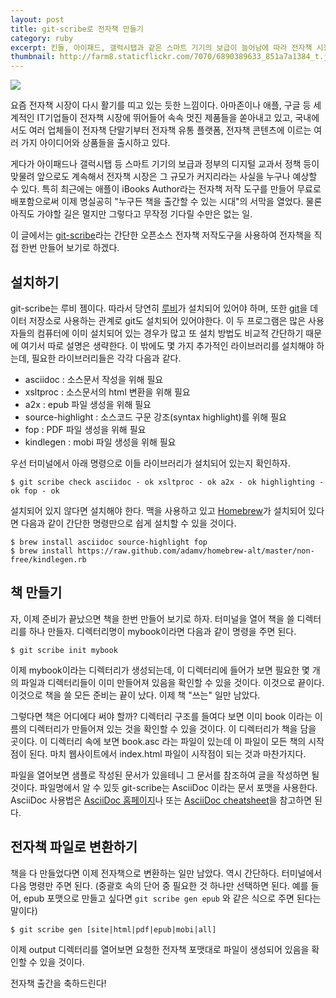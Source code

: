 ```yaml
---
layout: post
title: git-scribe로 전자책 만들기
category: ruby
excerpt: 킨들, 아이패드, 갤럭시탭과 같은 스마트 기기의 보급이 늘어남에 따라 전자책 시장이 커지고 있습니다. 애플의 iBooks Author와 같은 전자책 저작도구들도 여럿 출시되어 이제 "누구나 책을 만들 수 있는" 시대에 접어들고 있는데요. git-scribe라는 오픈소스 저작도구를 사용하면 아주 간단하게 pdf나 epub, mobi 형식의 전자책을 만들 수 있습니다.
thumbnail: http://farm8.staticflickr.com/7070/6890389633_851a7a1384_t.jpg
---
```


<img src="http://farm8.staticflickr.com/7070/6890389633_851a7a1384_m.jpg" class="right" />

요즘 전자책 시장이 다시 활기를 띠고 있는 듯한 느낌이다. 아마존이나 애플, 구글 등 세계적인 IT기업들이 전자책 시장에 뛰어들어 속속 멋진 제품들을 쏟아내고 있고, 국내에서도 여러 업체들이 전자책 단말기부터 전자책 유통 플랫폼, 전자책 콘텐츠에 이르는 여러 가지 아이디어와 상품들을 출시하고 있다.

게다가 아이패드나 갤럭시탭 등 스마트 기기의 보급과 정부의 디지털 교과서 정책 등이 맞물려 앞으로도 계속해서 전자책 시장은 그 규모가 커지리라는 사실을 누구나 예상할 수 있다. 특히 최근에는 애플이 iBooks Author라는 전자책 저작 도구를 만들어 무료로 배포함으로써 이제 명실공히 "누구든 책을 출간할 수 있는 시대"의 서막을 열었다. 물론 아직도 가야할 길은 멀지만 그렇다고 무작정 기다릴 수만은 없는 일.

이 글에서는 [git-scribe](https://github.com/schacon/git-scribe)라는 간단한 오픈소스 전자책 저작도구을 사용하여 전자책을 직접 한번 만들어 보기로 하겠다.


## 설치하기 

git-scribe는 루비 젬이다. 따라서 당연히 [루비](http://www.ruby-lang.org/ko/)가 설치되어 있어야 하며, 또한 [git](http://git-scm.com/)을 데이터 저장소로 사용하는 관계로 git도 설치되어 있어야한다. 이 두 프로그램은 많은 사용자들의 컴퓨터에 이미 설치되어 있는 경우가 많고 또 설치 방법도 비교적 간단하기 때문에 여기서 따로 설명은 생략한다. 이 밖에도 몇 가지 추가적인 라이브러리를 설치해야 하는데, 필요한 라이브러리들은 각각 다음과 같다.

- asciidoc : 소스문서 작성을 위해 필요
- xsltproc : 소스문서의 html 변환을 위해 필요
- a2x : epub 파일 생성을 위해 필요
- source-highlight : 소스코드 구문 강조(syntax highlight)를 위해 필요
- fop : PDF 파일 생성을 위해 필요
- kindlegen : mobi  파일 생성을 위해 필요

우선 터미널에서 아래 명령으로 이들 라이브러리가 설치되어 있는지 확인하자.

	$ git scribe check asciidoc - ok xsltproc - ok a2x - ok highlighting - ok fop - ok

설치되어 있지 않다면 설치해야 한다. 맥을 사용하고 있고 [Homebrew](http://mxcl.github.com/homebrew/)가 설치되어 있다면 다음과 같이 간단한 명령만으로 쉽게 설치할 수 있을 것이다.

	$ brew install asciidoc source-highlight fop
	$ brew install https://raw.github.com/adamv/homebrew-alt/master/non-free/kindlegen.rb

	
## 책 만들기

자, 이제 준비가 끝났으면 책을 한번 만들어 보기로 하자. 터미널을 열어 책을 쓸 디렉터리를 하나 만들자. 디렉터리명이 mybook이라면 다음과 같이 명령을 주면 된다.

	$ git scribe init mybook

이제 mybook이라는 디렉터리가 생성되는데, 이 디렉터리에 들어가 보면 필요한 몇 개의 파일과 디렉터리들이 이미 만들어져 있음을 확인할 수 있을 것이다. 이것으로 끝이다. 이것으로 책을 쓸 모든 준비는 끝이 났다. 이제 책 "쓰는" 일만 남았다. 

그렇다면 책은 어디에다 써야 할까? 디렉터리 구조를 들여다 보면 이미 book 이라는 이름의 디렉터리가 만들어져 있는 것을 확인할 수 있을 것이다. 이 디렉터리가 책을 담을 곳이다. 이 디렉터리 속에 보면  book.asc 라는 파일이 있는데 이 파일이 모든 책의 시작점이 된다. 마치 웹사이트에서 index.html 파일이 시작점이 되는 것과 마찬가지다. 

파일을 열어보면 샘플로 작성된 문서가 있을테니 그 문서를 참조하여 글을 작성하면 될 것이다. 파일명에서 알 수 있듯 git-scribe는 AsciiDoc 이라는 문서 포맷을 사용한다. AsciiDoc 사용법은 [AsciiDoc 홈페이지](http://www.methods.co.nz/asciidoc/)나 또는 [AsciiDoc cheatsheet](http://powerman.name/doc/asciidoc)을 참고하면 된다.

## 전자책 파일로 변환하기

책을 다 만들었다면 이제 전자책으로 변환하는 일만 남았다. 역시 간단하다. 터미널에서 다음 명령만 주면 된다. (중괄호 속의 단어 중 필요한 것 하나만 선택하면 된다. 예를 들어, epub 포맷으로 만들고 싶다면 `git scribe gen epub` 와 같은 식으로 주면 된다는 말이다)

	$ git scribe gen [site|html|pdf|epub|mobi|all]

이제 output 디렉터리를 열어보면 요청한 전자책 포맷대로 파일이 생성되어 있음을 확인할 수 있을 것이다.

전자책 출간을 축하드린다!
